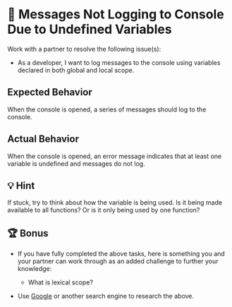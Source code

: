 # 🐞 Messages Not Logging to Console Due to Undefined Variables

Work with a partner to resolve the following issue(s):

* As a developer, I want to log messages to the console using variables declared in both global and local scope. 

## Expected Behavior

When the console is opened, a series of messages should log to the console. 

## Actual Behavior

When the console is opened, an error message indicates that at least one variable is undefined and messages do not log. 

## 💡 Hint

If stuck, try to think about how the variable is being used. Is it being made available to all functions? Or is it only being used by one function?    

## 🏆 Bonus

* If you have fully completed the above tasks, here is something you and your partner can work through as an added challenge to further your knowledge:

  * What is lexical scope?

* Use [Google](https://www.google.com) or another search engine to research the above.
